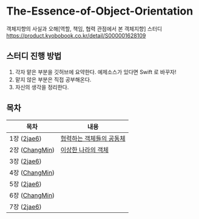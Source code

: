 # The-Essence-of-Object-Orientation
객체지향의 사실과 오해[역할, 책임, 협력 관점에서 본 객체지향] 스터디
https://product.kyobobook.co.kr/detail/S000001628109


## 스터디 진행 방법
1. 각자 맡은 부분을 깃허브에 요약한다. 예제소스가 있다면 Swift 로 바꾸자!
2. 맡지 않은 부분은 직접 공부해온다.
3. 자신의 생각을 정리한다.

## 목차

| 목차          | 내용                                                         |
| ------------- | ------------------------------------------------------------ |
| 1장 ([2jae6](https://github.com/2jae6))   | [협력하는 객체들의 공동체]([https://github.com/wookcompany/The-Essence-of-Object-Orientation/blob/main/%ED%98%91%EB%A0%A5%ED%95%98%EB%8A%94%20%EA%B0%9D%EC%B2%B4%EB%93%A4%EC%9D%98%20%EA%B3%B5%EB%8F%99%EC%B2%B4.md](https://github.com/wookcompany/The-Essence-of-Object-Orientation/blob/main/01%20-%20%ED%98%91%EB%A0%A5%ED%95%98%EB%8A%94%20%EA%B0%9D%EC%B2%B4%EB%93%A4%EC%9D%98%20%EA%B3%B5%EB%8F%99%EC%B2%B4.md)) |
| 2장 ([ChangMin](https://github.com/chagmn))  | [이상한 나라의 객체]([https://github.com/wookcompany/The-Essence-of-Object-Orientation/blob/main/이상한%20나라의%20객체.md](https://github.com/wookcompany/The-Essence-of-Object-Orientation/blob/main/02%20-%20%EC%9D%B4%EC%83%81%ED%95%9C%20%EB%82%98%EB%9D%BC%EC%9D%98%20%EA%B0%9D%EC%B2%B4.md)) |
| 3장 ([2jae6](https://github.com/2jae6))  |  |
| 4장 ([ChangMin](https://github.com/chagmn))   ||
| 5장 ([2jae6](https://github.com/2jae6))  | |
| 6장 ([ChangMin](https://github.com/chagmn))  | |
| 7장 ([2jae6](https://github.com/2jae6))  | |
